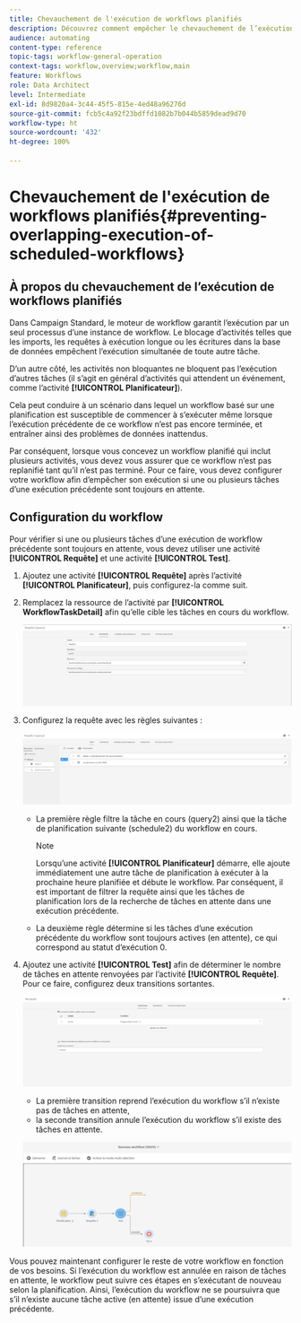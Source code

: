 ```yaml
---
title: Chevauchement de l'exécution de workflows planifiés
description: Découvrez comment empêcher le chevauchement de l’exécution de workflows planifiés.
audience: automating
content-type: reference
topic-tags: workflow-general-operation
context-tags: workflow,overview;workflow,main
feature: Workflows
role: Data Architect
level: Intermediate
exl-id: 8d9820a4-3c44-45f5-815e-4ed48a96276d
source-git-commit: fcb5c4a92f23bdffd1082b7b044b5859dead9d70
workflow-type: ht
source-wordcount: '432'
ht-degree: 100%

---
```


# Chevauchement de l&#39;exécution de workflows planifiés{#preventing-overlapping-execution-of-scheduled-workflows}

## À propos du chevauchement de l’exécution de workflows planifiés

Dans Campaign Standard, le moteur de workflow garantit l’exécution par un seul processus d’une instance de workflow. Le blocage d’activités telles que les imports, les requêtes à exécution longue ou les écritures dans la base de données empêchent l’exécution simultanée de toute autre tâche.

D’un autre côté, les activités non bloquantes ne bloquent pas l’exécution d’autres tâches (il s’agit en général d’activités qui attendent un événement, comme l’activité **[!UICONTROL Planificateur]**).

Cela peut conduire à un scénario dans lequel un workflow basé sur une planification est susceptible de commencer à s’exécuter même lorsque l’exécution précédente de ce workflow n’est pas encore terminée, et entraîner ainsi des problèmes de données inattendus.

Par conséquent, lorsque vous concevez un workflow planifié qui inclut plusieurs activités, vous devez vous assurer que ce workflow n’est pas replanifié tant qu’il n’est pas terminé. Pour ce faire, vous devez configurer votre workflow afin d’empêcher son exécution si une ou plusieurs tâches d’une exécution précédente sont toujours en attente.

## Configuration du workflow

Pour vérifier si une ou plusieurs tâches d’une exécution de workflow précédente sont toujours en attente, vous devez utiliser une activité **[!UICONTROL Requête]** et une activité **[!UICONTROL Test]**.

1. Ajoutez une activité **[!UICONTROL Requête]** après l’activité **[!UICONTROL Planificateur]**, puis configurez-la comme suit.

1. Remplacez la ressource de l’activité par **[!UICONTROL WorkflowTaskDetail]** afin qu’elle cible les tâches en cours du workflow.

   ![](assets/scheduled-wkf-resource.png)

1. Configurez la requête avec les règles suivantes :

   ![](assets/scheduled-wkf-query.png)

   * La première règle filtre la tâche en cours (query2) ainsi que la tâche de planification suivante (schedule2) du workflow en cours.

     >[!NOTE]
     >
     >Lorsqu’une activité **[!UICONTROL Planificateur]** démarre, elle ajoute immédiatement une autre tâche de planification à exécuter à la prochaine heure planifiée et débute le workflow. Par conséquent, il est important de filtrer la requête ainsi que les tâches de planification lors de la recherche de tâches en attente dans une exécution précédente.

   * La deuxième règle détermine si les tâches d’une exécution précédente du workflow sont toujours actives (en attente), ce qui correspond au statut d’exécution 0.

1. Ajoutez une activité **[!UICONTROL Test]** afin de déterminer le nombre de tâches en attente renvoyées par l’activité **[!UICONTROL Requête]**. Pour ce faire, configurez deux transitions sortantes.

   ![](assets/scheduled-wkf-test.png)

   * La première transition reprend l’exécution du workflow s’il n’existe pas de tâches en attente,
   * la seconde transition annule l’exécution du workflow s’il existe des tâches en attente.

   ![](assets/scheduled-wkf-workflow.png)

Vous pouvez maintenant configurer le reste de votre workflow en fonction de vos besoins. Si l’exécution du workflow est annulée en raison de tâches en attente, le workflow peut suivre ces étapes en s’exécutant de nouveau selon la planification. Ainsi, l’exécution du workflow ne se poursuivra que s’il n’existe aucune tâche active (en attente) issue d’une exécution précédente.
